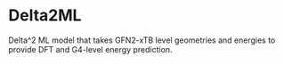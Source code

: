 # Delta2ML
Delta^2 ML model that takes GFN2-xTB level geometries and energies to provide DFT and G4-level energy prediction.
